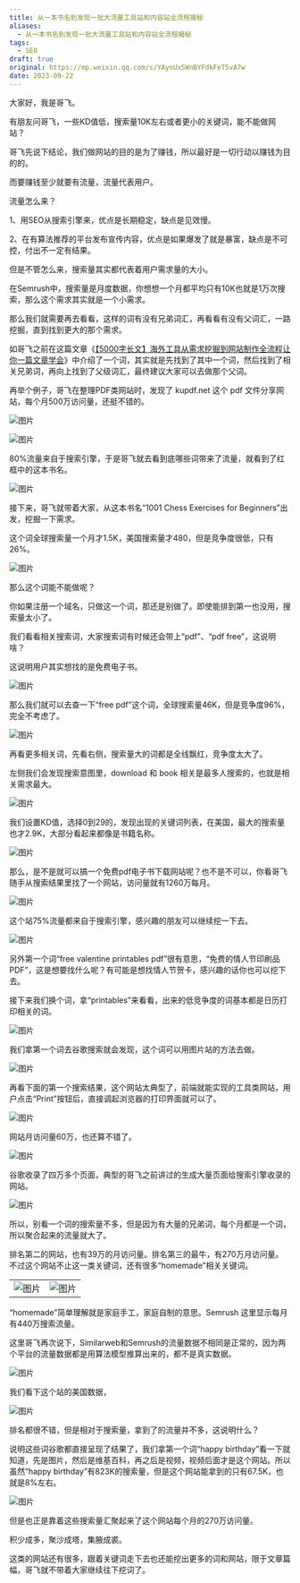 ```yaml
---
title: 从一本书名到发现一批大流量工具站和内容站全流程揭秘
aliases:
  - 从一本书名到发现一批大流量工具站和内容站全流程揭秘
tags:
  - SEO
draft: true
original: https://mp.weixin.qq.com/s/YAynUxSWnBYFdkFeT5vA7w
date: 2023-09-22
---
```

大家好，我是哥飞。  

有朋友问哥飞，一些KD值低，搜索量10K左右或者更小的关键词，能不能做网站？  

哥飞先说下结论，我们做网站的目的是为了赚钱，所以最好是一切行动以赚钱为目的的。

而要赚钱至少就要有流量，流量代表用户。

流量怎么来？

1、用SEO从搜索引擎来，优点是长期稳定，缺点是见效慢。  

2、在有算法推荐的平台发布宣传内容，优点是如果爆发了就是暴富，缺点是不可控，付出不一定有结果。

但是不管怎么来，搜索量其实都代表着用户需求量的大小。  

在Semrush中，搜索量是月度数据，你想想一个月都平均只有10K也就是1万次搜索，那么这个需求其实就是一个小需求。  

那么我们就需要再去看看，这样的词有没有兄弟词汇，再看看有没有父词汇，一路挖掘，直到找到更大的那个需求。  

如哥飞之前在这篇文章《[【5000字长文】海外工具从需求挖掘到网站制作全流程让你一篇文章学会](http://mp.weixin.qq.com/s?__biz=MjM5OTIzMzYyMA==&mid=2650080068&idx=1&sn=fd78f26239bf2187919b613a8d7c9a4f&chksm=bf3f327f8848bb69d2ef72fff06666370f0f5ad83dccccbf584a77c864f70120e625fad5f27a&scene=21#wechat_redirect)》中介绍了一个词，其实就是先找到了其中一个词，然后找到了相关兄弟词，再向上找到了父级词汇，最终建议大家可以去做那个父词。  

再举个例子，哥飞在整理PDF类网站时，发现了 kupdf.net 这个 pdf 文件分享网站，每个月500万访问量，还挺不错的。  

![图片](https://mmbiz.qpic.cn/sz_mmbiz_png/LBrX00GQeictib15GAhhBkjVhSVEiaXNVwgDenH2sCm0Jya9akYMy3rJ9BNyCZaKFSxdoibpyhOPTEBE6Igwm3t2rw/640?wx_fmt=png&tp=webp&wxfrom=5&wx_lazy=1&wx_co=1)

![图片](https://mmbiz.qpic.cn/sz_mmbiz_png/LBrX00GQeictib15GAhhBkjVhSVEiaXNVwgSaAdUTyDZSYpFK5fAoAu6TXicpicDMV1KibKedHGJg7NeSZOfmHx26FQQ/640?wx_fmt=png&tp=webp&wxfrom=5&wx_lazy=1&wx_co=1)

80%流量来自于搜索引擎，于是哥飞就去看到底哪些词带来了流量，就看到了红框中的这本书名。

![图片](https://mmbiz.qpic.cn/sz_mmbiz_png/LBrX00GQeictib15GAhhBkjVhSVEiaXNVwg6zqIuvyBicERqDfndoibpXulR02FEXicOyxQnAdcCyR5Nf2TB7agnh0YQ/640?wx_fmt=png&tp=webp&wxfrom=5&wx_lazy=1&wx_co=1)

接下来，哥飞就带着大家，从这本书名“1001 Chess Exercises for Beginners”出发，挖掘一下需求。

这个词全球搜索量一个月才1.5K，美国搜索量才480，但是竞争度很低，只有26%。  

![图片](https://mmbiz.qpic.cn/sz_mmbiz_png/LBrX00GQeictib15GAhhBkjVhSVEiaXNVwgD2wicvWmLibCZiabrTRv2urVNt3TE5eYnq7ickbAoTCYMyWibdThaYlG7wA/640?wx_fmt=png&tp=webp&wxfrom=5&wx_lazy=1&wx_co=1)

那么这个词能不能做呢？  

你如果注册一个域名，只做这一个词，那还是别做了。即使能排到第一也没用，搜索量太小了。

我们看看相关搜索词，大家搜索词有时候还会带上“pdf”、“pdf free”，这说明啥？  

这说明用户其实想找的是免费电子书。

![图片](https://mmbiz.qpic.cn/sz_mmbiz_png/LBrX00GQeictib15GAhhBkjVhSVEiaXNVwgoQYyTdic0VtjfUdI7OHicVlUPZJXlE8ybLJZicJNAxkx12PxvI3uHmBzA/640?wx_fmt=png&tp=webp&wxfrom=5&wx_lazy=1&wx_co=1)

那么我们就可以去查一下“free pdf”这个词，全球搜索量46K，但是竞争度96%，完全不考虑了。  

![图片](https://mmbiz.qpic.cn/sz_mmbiz_png/LBrX00GQeictib15GAhhBkjVhSVEiaXNVwglMcVmvIibaczpfLCzKXINntbZiaNvs4RC4XxzcgeDbdRXrkONmptG6nQ/640?wx_fmt=png&tp=webp&wxfrom=5&wx_lazy=1&wx_co=1)

再看更多相关词，先看右侧，搜索量大的词都是全线飘红，竞争度太大了。  

左侧我们会发现搜索意图里，download 和 book 相关是最多人搜索的，也就是相关需求最大。  

![图片](https://mmbiz.qpic.cn/sz_mmbiz_png/LBrX00GQeictib15GAhhBkjVhSVEiaXNVwgR8my1zH4SqvMJOUMkY7yfWEznlE0YBVQHoqRcgZqT0HM6OjP6bOXMg/640?wx_fmt=png&tp=webp&wxfrom=5&wx_lazy=1&wx_co=1)

我们设置KD值，选择0到29的，发现出现的关键词列表，在美国，最大的搜索量也才2.9K，大部分看起来都像是书籍名称。

![图片](https://mmbiz.qpic.cn/sz_mmbiz_png/LBrX00GQeictib15GAhhBkjVhSVEiaXNVwgyUXhUF7zudNxmXfIPNxjlhtPwjztwGmzfLCf4f8HjMObqRqHHldicHQ/640?wx_fmt=png&tp=webp&wxfrom=5&wx_lazy=1&wx_co=1)

那么，是不是就可以搞一个免费pdf电子书下载网站呢？也不是不可以，你看哥飞随手从搜索结果里找了一个网站，访问量就有1260万每月。

![图片](https://mmbiz.qpic.cn/sz_mmbiz_png/LBrX00GQeictib15GAhhBkjVhSVEiaXNVwghU1kwDFH2c0D2jIBh7ia8M5cDK2bUPnOU2MCChI8oribtKOEF1m9seKA/640?wx_fmt=png&tp=webp&wxfrom=5&wx_lazy=1&wx_co=1)

这个站75%流量都来自于搜索引擎，感兴趣的朋友可以继续挖一下去。  

![图片](https://mmbiz.qpic.cn/sz_mmbiz_png/LBrX00GQeictib15GAhhBkjVhSVEiaXNVwgj2Owz0WgI4jksPe20EKfBw2jxw4I2ibsHHGhoZqtciaplSbV9rZkumCQ/640?wx_fmt=png&tp=webp&wxfrom=5&wx_lazy=1&wx_co=1)

另外第一个词“free valentine printables pdf”很有意思，“免费的情人节印刷品PDF”，这是想要找什么呢？有可能是想找情人节贺卡，感兴趣的话你也可以挖下去。

接下来我们换个词，拿“printables”来看看，出来的低竞争度的词基本都是日历打印相关的词。  

![图片](https://mmbiz.qpic.cn/sz_mmbiz_png/LBrX00GQeictib15GAhhBkjVhSVEiaXNVwgR8y4felIsIn1USTFj1y8eJKVIrA2vPjZBxHZ2JXLKtFuRt5VRhrV3Q/640?wx_fmt=png&tp=webp&wxfrom=5&wx_lazy=1&wx_co=1)

我们拿第一个词去谷歌搜索就会发现，这个词可以用图片站的方法去做。

![图片](https://mmbiz.qpic.cn/sz_mmbiz_png/LBrX00GQeictib15GAhhBkjVhSVEiaXNVwgdiaY5TBEIAFYJiahqL86aqExJL1Q6QcluJ7Bn2JXo3eNhXz3Vic73p4ibA/640?wx_fmt=png&tp=webp&wxfrom=5&wx_lazy=1&wx_co=1)

再看下面的第一个搜索结果，这个网站太典型了，前端就能实现的工具类网站，用户点击“Print”按钮后，直接调起浏览器的打印界面就可以了。  

![图片](https://mmbiz.qpic.cn/sz_mmbiz_png/LBrX00GQeictib15GAhhBkjVhSVEiaXNVwgcib9n09AkLDibXwibhOTXh82yw1knDBics3pS197m0FVozqaibo8kicoJMxA/640?wx_fmt=png&tp=webp&wxfrom=5&wx_lazy=1&wx_co=1)

网站月访问量60万，也还算不错了。

![图片](https://mmbiz.qpic.cn/sz_mmbiz_png/LBrX00GQeictib15GAhhBkjVhSVEiaXNVwgkjdxLhHFYGib8gZ5Vac0Oqxia7ZejN9xaPa6mxibAXyAJlmdcXibuHhR4A/640?wx_fmt=png&tp=webp&wxfrom=5&wx_lazy=1&wx_co=1)

谷歌收录了四万多个页面，典型的哥飞之前讲过的生成大量页面给搜索引擎收录的网站。

![图片](https://mmbiz.qpic.cn/sz_mmbiz_png/LBrX00GQeictib15GAhhBkjVhSVEiaXNVwgPjUWvFlT92g8JdH2RtOqPQnuqwRG3EQaJicdLiasqFtnA0r8uudibtBpA/640?wx_fmt=png&tp=webp&wxfrom=5&wx_lazy=1&wx_co=1)

所以，别看一个词的搜索量不多，但是因为有大量的兄弟词，每个月都是一个词，所以聚合起来的流量就大了。  

排名第二的网站，也有39万的月访问量。排名第三的最牛，有270万月访问量。不过这个网站不止这一类关键词，还有很多“homemade”相关关键词。  

|   |   |
|---|---|
|![图片](https://mmbiz.qpic.cn/sz_mmbiz_png/LBrX00GQeictib15GAhhBkjVhSVEiaXNVwgvpchYDFWdFM7pKxqR4KXs0LahWjkmPwu3XzJG5d8PqMlx0pp94D96A/640?wx_fmt=png&tp=webp&wxfrom=5&wx_lazy=1&wx_co=1)|![图片](https://mmbiz.qpic.cn/sz_mmbiz_png/LBrX00GQeictib15GAhhBkjVhSVEiaXNVwgKgiabrlGlibbcpcoXaeXAk2BXrk7hMFhhWNvfvyQ1erVOC8ODJ3cVojA/640?wx_fmt=png&tp=webp&wxfrom=5&wx_lazy=1&wx_co=1)|

“homemade”简单理解就是家庭手工，家庭自制的意思。Semrush 这里显示每月有440万搜索流量。

这里哥飞再次说下，Similarweb和Semrush的流量数据不相同是正常的，因为两个平台的流量数据都是用算法模型推算出来的，都不是真实数据。  

![图片](https://mmbiz.qpic.cn/sz_mmbiz_png/LBrX00GQeictib15GAhhBkjVhSVEiaXNVwgUGFnymG7kW1ImImzdjgiaFicwFb4bYI64ZGChKFB8oae6by8ib0J7I4GA/640?wx_fmt=png&tp=webp&wxfrom=5&wx_lazy=1&wx_co=1)

我们看下这个站的美国数据，  

![图片](https://mmbiz.qpic.cn/sz_mmbiz_png/LBrX00GQeictib15GAhhBkjVhSVEiaXNVwgibRJTVRpgiareicHgeNt2WGrY4mShu2CoSldF1AuXRqlnhUIZJtQ10Qug/640?wx_fmt=png&tp=webp&wxfrom=5&wx_lazy=1&wx_co=1)

排名都很不错，但是相对于搜索量，拿到了的流量并不多，这说明什么？  

说明这些词谷歌都直接呈现了结果了，我们拿第一个词“happy birthday”看一下就知道，先是图片，然后是维基百科，再之后是视频，视频后面才是这个网站。所以虽然“happy birthday”有823K的搜索量，但是这个网站能拿到的只有67.5K，也就是8%左右。

![图片](https://mmbiz.qpic.cn/sz_mmbiz_png/LBrX00GQeictib15GAhhBkjVhSVEiaXNVwgUZibDJ9dnq0QP2BcLzts119WsxbCOmibic5AvtWZDDW1U7QwY86Nd82ZQ/640?wx_fmt=png&tp=webp&wxfrom=5&wx_lazy=1&wx_co=1)

但是也正是靠着这些搜索量汇聚起来了这个网站每个月的270万访问量。  

积少成多，聚沙成塔，集腋成裘。

这类的网站还有很多，跟着关键词走下去也还能挖出更多的词和网站，限于文章篇幅，哥飞就不带着大家继续往下挖词了。  